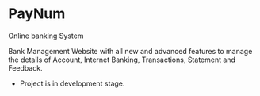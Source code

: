 # PayNum
Online banking System

Bank Management Website with all new and advanced features to manage the details of Account, Internet Banking, Transactions, Statement and Feedback.

* Project is in development stage.

